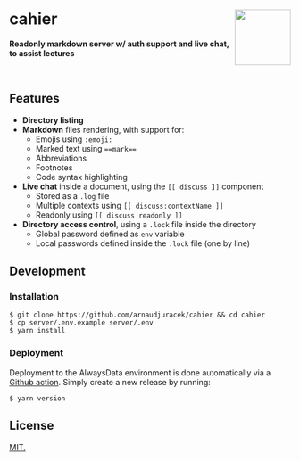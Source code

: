 # cahier <img src="https://emojipedia-us.s3.dualstack.us-west-1.amazonaws.com/thumbs/320/apple/285/notebook_1f4d3.png" width="100" align="right">
**Readonly markdown server w/ auth support and live chat, to assist lectures**

<br>

## Features

- **Directory listing**
- **Markdown** files rendering, with support for:
  - Emojis using `:emoji:`
  - Marked text using `==mark==`
  - Abbreviations
  - Footnotes
  - Code syntax highlighting
- **Live chat** inside a document, using the `[[ discuss ]]` component
  - Stored as a `.log` file
  - Multiple contexts using `[[ discuss:contextName ]]`
  - Readonly using `[[ discuss readonly ]]`
- **Directory access control**, using a `.lock` file inside the directory
  - Global password defined as `env` variable
  - Local passwords defined inside the `.lock` file (one by line)

## Development

### Installation

```console
$ git clone https://github.com/arnaudjuracek/cahier && cd cahier
$ cp server/.env.example server/.env
$ yarn install
```

### Deployment
Deployment to the AlwaysData environment is done automatically via a [Github action](.github/workflows/deploy-alwaysdata.yml). Simply create a new release by running:

```console
$ yarn version
```

## License

[MIT.](https://tldrlegal.com/license/mit-license)

